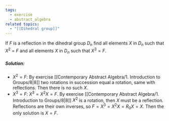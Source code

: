 ```yaml
---
tags:
  - exercise
  - abstract_algebra
related topics:
  - "[[Dihedral group]]"
---
```

If $F$ is a reflection in the dihedral group $D_n$ find all elements $X$ in $D_n$ such that $X^2$ = $F$ and all elements $X$ in $D_n$ such that $X^3 = F$.
##### Solution:
- $X^2 = F$:
	By exercise [[Contemporary Abstract Algebra/1. Introduction to Groups/8|8]] two rotations in succession equal a rotation, same with reflections. Then there is no such $X$.
- $X^3 = F$:
	$X^3=X^2 X=F$. By exercise [[Contemporary Abstract Algebra/1. Introduction to Groups/8|8]] $X^2$ is a rotation, then $X$ must be a reflection. Reflections are their own inverses, so $F=X^3=X^2 X= R_0 X = X$.
Then the only solution is $X=F$.